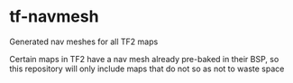 # tf-navmesh
Generated nav meshes for all TF2 maps

Certain maps in TF2 have a nav mesh already pre-baked in their BSP, so this repository will only include maps that do not so as not to waste space
